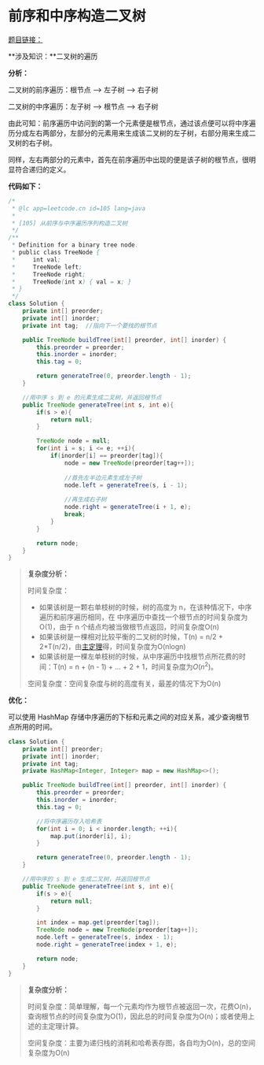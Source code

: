# 前序和中序构造二叉树

[题目链接：](https://leetcode-cn.com/problems/construct-binary-tree-from-preorder-and-inorder-traversal/)

**涉及知识：**二叉树的遍历

**分析：**

二叉树的前序遍历：根节点 —> 左子树 —> 右子树

二叉树的中序遍历：左子树 —> 根节点 —> 右子树

由此可知：前序遍历中访问到的第一个元素便是根节点，通过该点便可以将中序遍历分成左右两部分，左部分的元素用来生成该二叉树的左子树，右部分用来生成二叉树的右子树。

同样，左右两部分的元素中，首先在前序遍历中出现的便是该子树的根节点，很明显符合递归的定义。

**代码如下：**

~~~java
/*
 * @lc app=leetcode.cn id=105 lang=java
 *
 * [105] 从前序与中序遍历序列构造二叉树
 */
/**
 * Definition for a binary tree node.
 * public class TreeNode {
 *     int val;
 *     TreeNode left;
 *     TreeNode right;
 *     TreeNode(int x) { val = x; }
 * }
 */
class Solution {
    private int[] preorder;
    private int[] inorder;
    private int tag;  //指向下一个要找的根节点

    public TreeNode buildTree(int[] preorder, int[] inorder) {
        this.preorder = preorder;
        this.inorder = inorder;
        this.tag = 0;

        return generateTree(0, preorder.length - 1);
    }

    //用中序 s 到 e 的元素生成二叉树，并返回根节点
    public TreeNode generateTree(int s, int e){
        if(s > e){
            return null;
        }

        TreeNode node = null;
        for(int i = s; i <= e; ++i){
            if(inorder[i] == preorder[tag]){
                node = new TreeNode(preorder[tag++]);
                
                //首先左半边元素生成左子树
                node.left = generateTree(s, i - 1);
                
                //再生成右子树
                node.right = generateTree(i + 1, e);
                break;
            }
        }

        return node;
    }
}
~~~

> **复杂度分析：**
>
> 时间复杂度：
>
> - 如果该树是一颗右单枝树的时候，树的高度为 n，在该种情况下，中序遍历和前序遍历相同，在 中序遍历中查找一个根节点的时间复杂度为O(1)，由于 n 个结点均被当做根节点返回，时间复杂度O(n)
> - 如果该树是一棵相对比较平衡的二叉树的时候，T(n) = n/2 + 2*T(n/2)，由[主定理](https://baike.baidu.com/item/%E4%B8%BB%E5%AE%9A%E7%90%86/3463232?fr=aladdin)得，时间复杂度为O(nlogn)
> - 如果该树是一棵左单枝树的时候，从中序遍历中找根节点所花费的时间：T(n) = n + (n - 1) + ... + 2 + 1，时间复杂度为$O(n^2)$。
>
> 空间复杂度：空间复杂度与树的高度有关，最差的情况下为O(n)

**优化：**

可以使用 HashMap 存储中序遍历的下标和元素之间的对应关系，减少查询根节点所用的时间。

~~~java
class Solution {
    private int[] preorder;
    private int[] inorder;
    private int tag;
    private HashMap<Integer, Integer> map = new HashMap<>();

    public TreeNode buildTree(int[] preorder, int[] inorder) {
        this.preorder = preorder;
        this.inorder = inorder;
        this.tag = 0;

        //将中序遍历存入哈希表
        for(int i = 0; i < inorder.length; ++i){
            map.put(inorder[i], i);
        }

        return generateTree(0, preorder.length - 1);
    }

    //用中序的 s 到 e 生成二叉树，并返回根节点
    public TreeNode generateTree(int s, int e){
        if(s > e){
            return null;
        }

        int index = map.get(preorder[tag]);
        TreeNode node = new TreeNode(preorder[tag++]);
        node.left = generateTree(s, index - 1);
        node.right = generateTree(index + 1, e);

        return node;
    }
}
~~~

> **复杂度分析：**
>
> 时间复杂度：简单理解，每一个元素均作为根节点被返回一次，花费O(n)，查询根节点的时间复杂度为O(1)，因此总的时间复杂度为O(n)；或者使用上述的主定理计算。
>
> 空间复杂度：主要为递归栈的消耗和哈希表存图，各自均为O(n)，总的空间复杂度为O(n)

